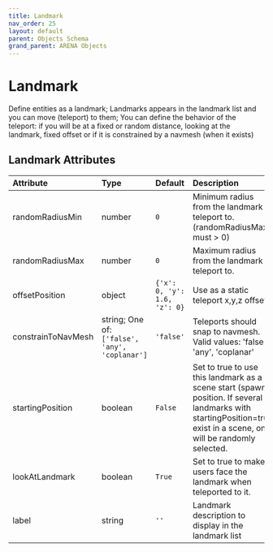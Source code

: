 ```yaml
---
title: Landmark
nav_order: 25
layout: default
parent: Objects Schema
grand_parent: ARENA Objects
---
```


<!--CAUTION: This file is autogenerated from https://github.com/arenaxr/arena-schemas. Changes made here may be overwritten.-->


Landmark
========


Define entities as a landmark; Landmarks appears in the landmark list and you can move (teleport) to them; You can define the behavior of the teleport: if you will be at a fixed or random distance, looking at the landmark, fixed offset or if it is constrained by a navmesh (when it exists)

Landmark Attributes
--------------------

|Attribute|Type|Default|Description|Required|
| :--- | :--- | :--- | :--- | :--- |
|randomRadiusMin|number|```0```|Minimum radius from the landmark to teleport to. (randomRadiusMax must > 0)|No|
|randomRadiusMax|number|```0```|Maximum radius from the landmark to teleport to.|No|
|offsetPosition|object|```{'x': 0, 'y': 1.6, 'z': 0}```|Use as a static teleport x,y,z offset|No|
|constrainToNavMesh|string; One of: ```['false', 'any', 'coplanar']```|```'false'```|Teleports should snap to navmesh. Valid values: 'false', 'any', 'coplanar'|No|
|startingPosition|boolean|```False```|Set to true to use this landmark as a scene start (spawn) position. If several landmarks with startingPosition=true exist in a scene, one will be randomly selected.|No|
|lookAtLandmark|boolean|```True```|Set to true to make users face the landmark when teleported to it.|No|
|label|string|```''```|Landmark description to display in the landmark list|Yes|

